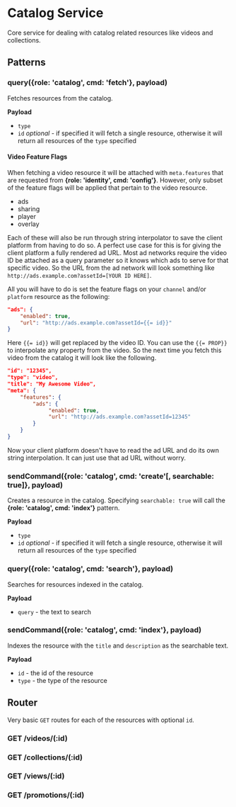 # Catalog Service

Core service for dealing with catalog related resources like videos and collections.

## Patterns

### query({role: 'catalog', cmd: 'fetch'}, payload)

Fetches resources from the catalog.

**Payload**

* `type`
* `id` _optional_ - if specified it will fetch a single resource, otherwise it will return all resources of the `type` specified

#### Video Feature Flags

When fetching a video resource it will be attached with `meta.features` that are requested from **{role: 'identity', cmd: 'config'}**. However, only subset of the feature flags will be applied that pertain to the video resource.

* ads
* sharing
* player
* overlay

Each of these will also be run through string interpolator to save the client platform from having to do so. A perfect use case for this is for giving the client platform a fully rendered ad URL. Most ad networks require the video ID be attached as a query parameter so it knows which ads to serve for that specific video. So the URL from the ad network will look something like `http://ads.example.com?assetId=[YOUR ID HERE]`.

All you will have to do is set the feature flags on your `channel` and/or `platform` resource as the following:

```json
"ads": {
	"enabled": true,
	"url": "http://ads.example.com?assetId={{= id}}"
}
```

Here `{{= id}}` will get replaced by the video ID. You can use the `{{= PROP}}` to interpolate any property from the video. So the next time you fetch this video from the catalog it will look like the following.

```json
"id": "12345",
"type": "video",
"title": "My Awesome Video",
"meta": {
	"features": {
		"ads": {
			 "enabled": true,
			 "url": "http://ads.example.com?assetId=12345"
		}
	}
}
```

Now your client platform doesn't have to read the ad URL and do its own string interpolation. It can just use that ad URL without worry.

### sendCommand({role: 'catalog', cmd: 'create'[, searchable: true]}, payload)

Creates a resource in the catalog. Specifying `searchable: true` will call the **{role: 'catalog', cmd: 'index'}** pattern.

**Payload**

* `type`
* `id` _optional_ - if specified it will fetch a single resource, otherwise it will return all resources of the `type` specified

### query({role: 'catalog', cmd: 'search'}, payload)

Searches for resources indexed in the catalog.

**Payload**

* `query` - the text to search

### sendCommand({role: 'catalog', cmd: 'index'}, payload)

Indexes the resource with the `title` and `description` as the searchable text.

**Payload**

* `id` - the id of the resource
* `type` - the type of the resource

## Router

Very basic `GET` routes for each of the resources with optional `id`.

### GET /videos/(:id)

### GET /collections/(:id)

### GET /views/(:id)

### GET /promotions/(:id)
